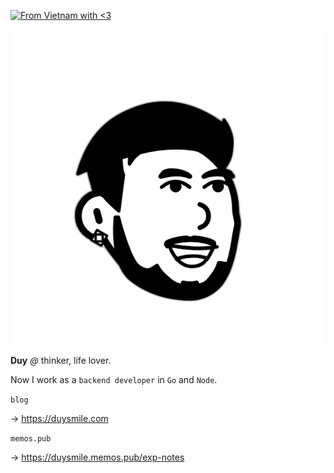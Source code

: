 [![From Vietnam with <3](https://raw.githubusercontent.com/webuild-community/badge/master/svg/love.svg)](https://webuild.community)

![avatar](https://github.com/duysmile/duysmile/raw/master/zyro-image%20(1).png)

**Duy** *@* thinker, life lover.

Now I work as a `backend developer` in `Go`  and `Node`.

`blog`

→ https://duysmile.com

`memos.pub`

→ https://duysmile.memos.pub/exp-notes
